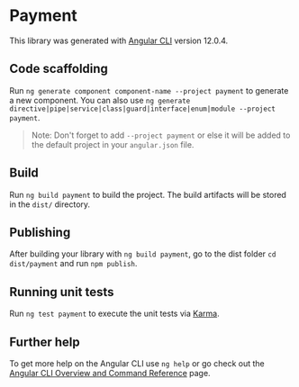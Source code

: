 # Payment

This library was generated with [Angular CLI](https://github.com/angular/angular-cli) version 12.0.4.

## Code scaffolding

Run `ng generate component component-name --project payment` to generate a new component. You can also use `ng generate directive|pipe|service|class|guard|interface|enum|module --project payment`.
> Note: Don't forget to add `--project payment` or else it will be added to the default project in your `angular.json` file. 

## Build

Run `ng build payment` to build the project. The build artifacts will be stored in the `dist/` directory.

## Publishing

After building your library with `ng build payment`, go to the dist folder `cd dist/payment` and run `npm publish`.

## Running unit tests

Run `ng test payment` to execute the unit tests via [Karma](https://karma-runner.github.io).

## Further help

To get more help on the Angular CLI use `ng help` or go check out the [Angular CLI Overview and Command Reference](https://angular.io/cli) page.

